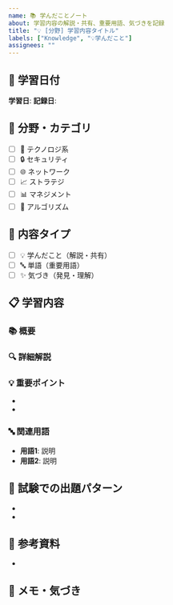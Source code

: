 ```yaml
---
name: 📚 学んだことノート
about: 学習内容の解説・共有、重要用語、気づきを記録
title: "💡 [分野] 学習内容タイトル"
labels: ["Knowledge", "💡学んだこと"]
assignees: ""
---
```


## 📅 学習日付
**学習日**: <!-- 例: 2025/10/5 -->
**記録日**: <!-- 例: 2025/10/5 -->

## 📖 分野・カテゴリ
<!-- 該当するものにチェック -->
- [ ] 🔧 テクノロジ系
- [ ] 🔒 セキュリティ
- [ ] 🌐 ネットワーク
- [ ] 📈 ストラテジ
- [ ] 📊 マネジメント
- [ ] 🧮 アルゴリズム

## 📝 内容タイプ
<!-- 該当するものにチェック -->
- [ ] 💡 学んだこと（解説・共有）
- [ ] 🔤 単語（重要用語）
- [ ] ✨ 気づき（発見・理解）

## 📋 学習内容

### 📚 概要
<!-- 学んだ内容の概要 -->

### 🔍 詳細解説
<!-- 詳しい解説、自分の言葉で説明 -->

### 💡 重要ポイント
<!-- 試験で出そうなポイント、覚えるべきこと -->
- 
- 

### 🔤 関連用語
<!-- 関連する重要用語 -->
- **用語1**: 説明
- **用語2**: 説明

## 🎯 試験での出題パターン
<!-- この内容が試験でどう出題されるか -->
- 
- 

## 🔗 参考資料
<!-- 参考書のページ、Webサイトなど -->
- 

## 📝 メモ・気づき
<!-- 学習中に気づいたこと、疑問点など -->
